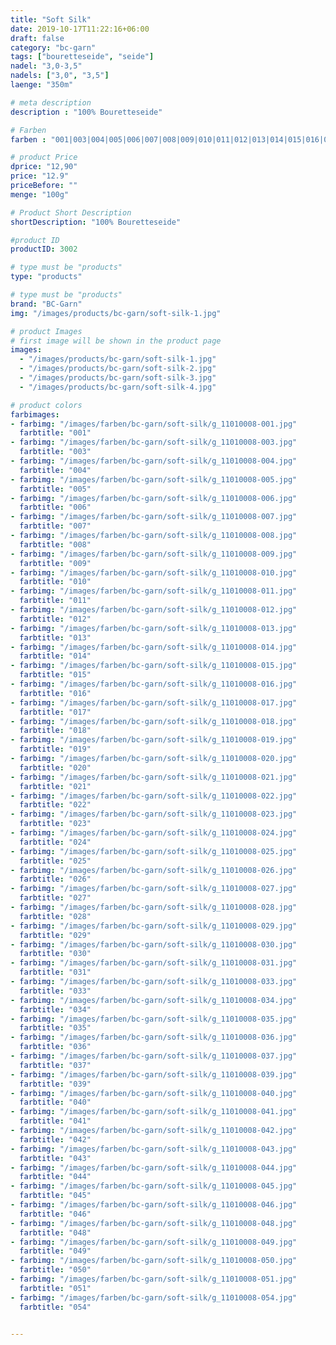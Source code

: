 ```yaml
---
title: "Soft Silk"
date: 2019-10-17T11:22:16+06:00
draft: false
category: "bc-garn"
tags: ["bouretteseide", "seide"] 
nadel: "3,0-3,5"
nadels: ["3,0", "3,5"] 
laenge: "350m"

# meta description
description : "100% Bouretteseide"

# Farben
farben : "001|003|004|005|006|007|008|009|010|011|012|013|014|015|016|017|018|019|020|021|022|023|024|025|026|027|028|029|030|031|033|034|035|036|037|039|040|041|042|043|044|045|046|048|049|050|051|054"

# product Price
dprice: "12,90"
price: "12.9"
priceBefore: ""
menge: "100g"

# Product Short Description
shortDescription: "100% Bouretteseide"

#product ID
productID: 3002

# type must be "products"
type: "products"

# type must be "products"
brand: "BC-Garn"
img: "/images/products/bc-garn/soft-silk-1.jpg"   

# product Images
# first image will be shown in the product page
images:
  - "/images/products/bc-garn/soft-silk-1.jpg"
  - "/images/products/bc-garn/soft-silk-2.jpg"
  - "/images/products/bc-garn/soft-silk-3.jpg"
  - "/images/products/bc-garn/soft-silk-4.jpg"

# product colors
farbimages:
- farbimg: "/images/farben/bc-garn/soft-silk/g_11010008-001.jpg"	
  farbtitle: "001"
- farbimg: "/images/farben/bc-garn/soft-silk/g_11010008-003.jpg"	
  farbtitle: "003"
- farbimg: "/images/farben/bc-garn/soft-silk/g_11010008-004.jpg"	
  farbtitle: "004"
- farbimg: "/images/farben/bc-garn/soft-silk/g_11010008-005.jpg"	
  farbtitle: "005"
- farbimg: "/images/farben/bc-garn/soft-silk/g_11010008-006.jpg"	
  farbtitle: "006"
- farbimg: "/images/farben/bc-garn/soft-silk/g_11010008-007.jpg"	
  farbtitle: "007"
- farbimg: "/images/farben/bc-garn/soft-silk/g_11010008-008.jpg"	
  farbtitle: "008"
- farbimg: "/images/farben/bc-garn/soft-silk/g_11010008-009.jpg"	
  farbtitle: "009"
- farbimg: "/images/farben/bc-garn/soft-silk/g_11010008-010.jpg"	
  farbtitle: "010"
- farbimg: "/images/farben/bc-garn/soft-silk/g_11010008-011.jpg"	
  farbtitle: "011"
- farbimg: "/images/farben/bc-garn/soft-silk/g_11010008-012.jpg"	
  farbtitle: "012"
- farbimg: "/images/farben/bc-garn/soft-silk/g_11010008-013.jpg"	
  farbtitle: "013"
- farbimg: "/images/farben/bc-garn/soft-silk/g_11010008-014.jpg"	
  farbtitle: "014"
- farbimg: "/images/farben/bc-garn/soft-silk/g_11010008-015.jpg"	
  farbtitle: "015"
- farbimg: "/images/farben/bc-garn/soft-silk/g_11010008-016.jpg"	
  farbtitle: "016"
- farbimg: "/images/farben/bc-garn/soft-silk/g_11010008-017.jpg"	
  farbtitle: "017"
- farbimg: "/images/farben/bc-garn/soft-silk/g_11010008-018.jpg"	
  farbtitle: "018"
- farbimg: "/images/farben/bc-garn/soft-silk/g_11010008-019.jpg"	
  farbtitle: "019"
- farbimg: "/images/farben/bc-garn/soft-silk/g_11010008-020.jpg"	
  farbtitle: "020"
- farbimg: "/images/farben/bc-garn/soft-silk/g_11010008-021.jpg"	
  farbtitle: "021"
- farbimg: "/images/farben/bc-garn/soft-silk/g_11010008-022.jpg"	
  farbtitle: "022"
- farbimg: "/images/farben/bc-garn/soft-silk/g_11010008-023.jpg"	
  farbtitle: "023"
- farbimg: "/images/farben/bc-garn/soft-silk/g_11010008-024.jpg"	
  farbtitle: "024"
- farbimg: "/images/farben/bc-garn/soft-silk/g_11010008-025.jpg"	
  farbtitle: "025"
- farbimg: "/images/farben/bc-garn/soft-silk/g_11010008-026.jpg"	
  farbtitle: "026"
- farbimg: "/images/farben/bc-garn/soft-silk/g_11010008-027.jpg"	
  farbtitle: "027"
- farbimg: "/images/farben/bc-garn/soft-silk/g_11010008-028.jpg"	
  farbtitle: "028"
- farbimg: "/images/farben/bc-garn/soft-silk/g_11010008-029.jpg"	
  farbtitle: "029"
- farbimg: "/images/farben/bc-garn/soft-silk/g_11010008-030.jpg"	
  farbtitle: "030"
- farbimg: "/images/farben/bc-garn/soft-silk/g_11010008-031.jpg"	
  farbtitle: "031"
- farbimg: "/images/farben/bc-garn/soft-silk/g_11010008-033.jpg"	
  farbtitle: "033"
- farbimg: "/images/farben/bc-garn/soft-silk/g_11010008-034.jpg"	
  farbtitle: "034"
- farbimg: "/images/farben/bc-garn/soft-silk/g_11010008-035.jpg"	
  farbtitle: "035"
- farbimg: "/images/farben/bc-garn/soft-silk/g_11010008-036.jpg"	
  farbtitle: "036"
- farbimg: "/images/farben/bc-garn/soft-silk/g_11010008-037.jpg"	
  farbtitle: "037"
- farbimg: "/images/farben/bc-garn/soft-silk/g_11010008-039.jpg"	
  farbtitle: "039"
- farbimg: "/images/farben/bc-garn/soft-silk/g_11010008-040.jpg"	
  farbtitle: "040"
- farbimg: "/images/farben/bc-garn/soft-silk/g_11010008-041.jpg"	
  farbtitle: "041"
- farbimg: "/images/farben/bc-garn/soft-silk/g_11010008-042.jpg"	
  farbtitle: "042"
- farbimg: "/images/farben/bc-garn/soft-silk/g_11010008-043.jpg"	
  farbtitle: "043"
- farbimg: "/images/farben/bc-garn/soft-silk/g_11010008-044.jpg"	
  farbtitle: "044"
- farbimg: "/images/farben/bc-garn/soft-silk/g_11010008-045.jpg"	
  farbtitle: "045"
- farbimg: "/images/farben/bc-garn/soft-silk/g_11010008-046.jpg"	
  farbtitle: "046"
- farbimg: "/images/farben/bc-garn/soft-silk/g_11010008-048.jpg"	
  farbtitle: "048"
- farbimg: "/images/farben/bc-garn/soft-silk/g_11010008-049.jpg"	
  farbtitle: "049"
- farbimg: "/images/farben/bc-garn/soft-silk/g_11010008-050.jpg"	
  farbtitle: "050"
- farbimg: "/images/farben/bc-garn/soft-silk/g_11010008-051.jpg"	
  farbtitle: "051"
- farbimg: "/images/farben/bc-garn/soft-silk/g_11010008-054.jpg"	
  farbtitle: "054"


---
```



